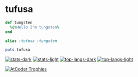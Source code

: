# tufusa
```ruby
def tungsten
  %q%Hello I'm tungsten%
end

alias :tufusa :tungsten

puts tufusa
```

[![stats-dark](https://github-readme-stats-tufusa.vercel.app/api?username=tufusa&count_private=true&theme=github_dark#gh-dark-mode-only)](https://github.com/tufusa/github-readme-stats#gh-dark-mode-only)
[![stats-light](https://github-readme-stats-tufusa.vercel.app/api?username=tufusa&count_private=true&theme=default#gh-light-mode-only)](https://github.com/tufusa/github-readme-stats#gh-light-mode-only)
[![top-langs-dark](https://github-readme-stats-tufusa.vercel.app/api/top-langs/?username=tufusa&layout=compact&langs_count=20&theme=github_dark#gh-dark-mode-only)](https://github.com/tufusa/github-readme-stats#gh-dark-mode-only)
[![top-langs-light](https://github-readme-stats-tufusa.vercel.app/api/top-langs/?username=tufusa&layout=compact&langs_count=20&theme=default#gh-light-mode-only)](https://github.com/tufusa/github-readme-stats#gh-light-mode-only)

[![AtCoder Trophies](https://atcoder-trophies.vercel.app/api/v1/atcoder?username=tufusa&theme=monokai&no_bg=true#gh-dark-mode-only)](https://github.com/KATO-Hiro/AtCoderTrophies#gh-dark-mode-only)
